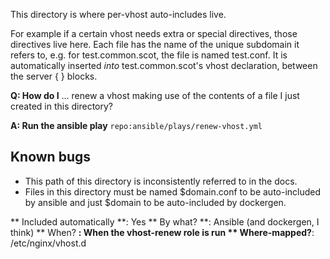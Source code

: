 This directory is where per-vhost auto-includes live.

For example if a certain vhost needs extra or special directives, those directives live here. Each file has the name of the unique subdomain it refers to, e.g. for test.common.scot, the file is named test.conf. It is automatically inserted *into* test.common.scot's vhost declaration, between the server { } blocks.

**Q: How do I** ... renew a vhost making use of the contents of a file I just created in this directory?

**A: Run the ansible play** `repo:ansible/plays/renew-vhost.yml`

## Known bugs
* This path of this directory is inconsistently referred to in the docs.
* Files in this directory must be named $domain.conf to be auto-included by ansible and just $domain to be auto-included by dockergen.


** Included automatically **: Yes
** By what? **: Ansible (and dockergen, I think)
** When? **: When the vhost-renew role is run
** Where-mapped?**: /etc/nginx/vhost.d